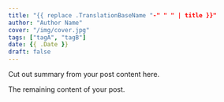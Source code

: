 ```yaml
---
title: "{{ replace .TranslationBaseName "-" " " | title }}"
author: "Author Name"
cover: "/img/cover.jpg"
tags: ["tagA", "tagB"]
date: {{ .Date }}
draft: false
---
```


Cut out summary from your post content here.

<!--more-->

The remaining content of your post.
